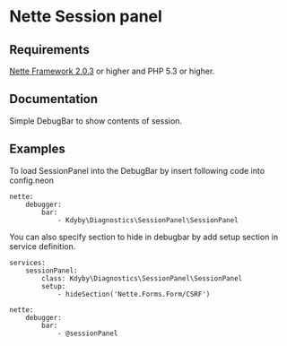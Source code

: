 # Nette Session panel

## Requirements ##

[Nette Framework 2.0.3](http://nette.org) or higher and PHP 5.3 or higher.

## Documentation ##
Simple DebugBar to show contents of session.

## Examples ##

To load SessionPanel into the DebugBar by insert following code into config.neon

```neon
nette:
	debugger:
		bar:
			- Kdyby\Diagnostics\SessionPanel\SessionPanel
```

You can also specify section to hide in debugbar by add setup section in service definition.

```neon
services:
	sessionPanel:
		class: Kdyby\Diagnostics\SessionPanel\SessionPanel
		setup:
			- hideSection('Nette.Forms.Form/CSRF')

nette:
	debugger:
		bar:
			- @sessionPanel
```
